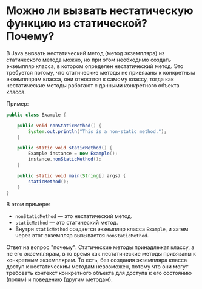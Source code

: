 # Можно ли вызвать нестатическую функцию из статической? Почему?

В Java вызвать нестатический метод (метод экземпляра) из статического метода можно, но при этом необходимо создать экземпляр класса, в котором определен нестатический метод. Это требуется потому, что статические методы не привязаны к конкретным экземплярам класса, они относятся к самому классу, тогда как нестатические методы работают с данными конкретного объекта класса.

Пример:

```java
public class Example {

    public void nonStaticMethod() {
        System.out.println("This is a non-static method.");
    }

    public static void staticMethod() {
        Example instance = new Example();
        instance.nonStaticMethod();
    }

    public static void main(String[] args) {
        staticMethod();
    }
}
```

В этом примере:
- `nonStaticMethod` — это нестатический метод.
- `staticMethod` — это статический метод.
- Внутри `staticMethod` создается экземпляр класса `Example`, и затем через этот экземпляр вызывается `nonStaticMethod`.

Ответ на вопрос "почему": Статические методы принадлежат классу, а не его экземплярам, в то время как нестатические методы привязаны к конкретным экземплярам. То есть, без создания экземпляра класса доступ к нестатическим методам невозможен, потому что они могут требовать контекст конкретного объекта для доступа к его состоянию (полям) и поведению (другим методам).